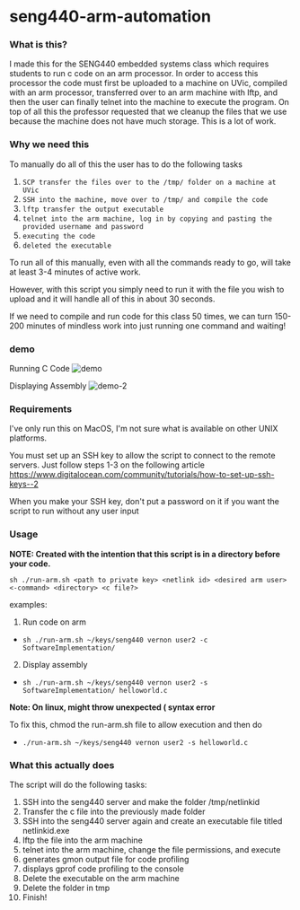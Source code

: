 # seng440-arm-automation
### What is this?
I made this for the SENG440 embedded systems class which requires students to run c code on an arm processor. In order to access this processor the code must first be uploaded to a machine on UVic, compiled with an arm processor, transferred over to an arm machine with lftp, and then the user can finally telnet into the machine to execute the program. On top of all this the professor requested that we cleanup the files that we use because the machine does not have much storage. This is a lot of work.

### Why we need this
To manually do all of this the user has to do the following tasks
1. `SCP transfer the files over to the /tmp/ folder on a machine at UVic`
2. `SSH into the machine, move over to /tmp/ and compile the code`
3. `lftp transfer the output executable`
4. `telnet into the arm machine, log in by copying and pasting the provided username and password`
5. `executing the code`
6. `deleted the executable`

To run all of this manually, even with all the commands ready to go, will take at least 3-4 minutes of active work.

However, with this script you simply need to run it with the file you wish to upload and it will handle all of this in about 30 seconds.

If we need to compile and run code for this class 50 times, we can turn 150-200 minutes of mindless work into just running one command and waiting!

### demo
Running C Code
![demo](https://i.imgur.com/vccM7cM.gif)

Displaying Assembly
![demo-2](https://i.imgur.com/Dxstfr6.gif)

### Requirements
I've only run this on MacOS, I'm not sure what is available on other UNIX platforms.

You must set up an SSH key to allow the script to connect to the remote servers. Just follow steps 1-3 on the following article https://www.digitalocean.com/community/tutorials/how-to-set-up-ssh-keys--2

When you make your SSH key, don't put a password on it if you want the script to run without any user input

### Usage 
**NOTE: Created with the intention that this script is in a directory before your code.**


`sh ./run-arm.sh <path to private key> <netlink id> <desired arm user> <-command> <directory> <c file?>`

examples:
1. Run code on arm
- `sh ./run-arm.sh ~/keys/seng440 vernon user2 -c SoftwareImplementation/`

2. Display assembly
- `sh ./run-arm.sh ~/keys/seng440 vernon user2 -s SoftwareImplementation/ helloworld.c`

**Note: On linux, might throw unexpected ( syntax error**

To fix this, chmod the run-arm.sh file to allow execution and then do
- `./run-arm.sh ~/keys/seng440 vernon user2 -s helloworld.c`

### What this actually does
The script will do the following tasks:
1. SSH into the seng440 server and make the folder /tmp/netlinkid
2. Transfer the c file into the previously made folder
3. SSH into the seng440 server again and create an executable file titled netlinkid.exe
4. lftp the file into the arm machine
5. telnet into the arm machine, change the file permissions, and execute
6. generates gmon output file for code profiling
7. displays gprof code profiling to the console
8. Delete the executable on the arm machine
9. Delete the folder in tmp
10. Finish!
